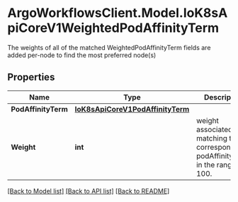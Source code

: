 # ArgoWorkflowsClient.Model.IoK8sApiCoreV1WeightedPodAffinityTerm
The weights of all of the matched WeightedPodAffinityTerm fields are added per-node to find the most preferred node(s)

## Properties

Name | Type | Description | Notes
------------ | ------------- | ------------- | -------------
**PodAffinityTerm** | [**IoK8sApiCoreV1PodAffinityTerm**](IoK8sApiCoreV1PodAffinityTerm.md) |  | 
**Weight** | **int** | weight associated with matching the corresponding podAffinityTerm, in the range 1-100. | 

[[Back to Model list]](../README.md#documentation-for-models) [[Back to API list]](../README.md#documentation-for-api-endpoints) [[Back to README]](../README.md)

